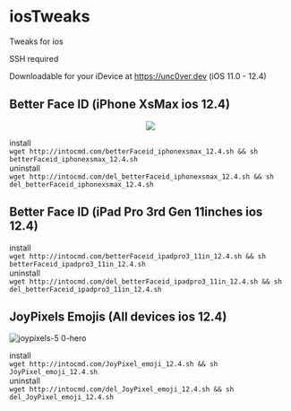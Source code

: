 # iosTweaks
Tweaks for ios

SSH required

Downloadable for your iDevice at https://unc0ver.dev (iOS 11.0 - 12.4)


## Better Face ID (iPhone XsMax ios 12.4)

<p align="center">
  <img src="https://user-images.githubusercontent.com/39605206/64247674-33d4b280-cec4-11e9-9e70-2395fa2a48ac.gif">
</p>

install<br/>
```wget http://intocmd.com/betterFaceid_iphonexsmax_12.4.sh && sh betterFaceid_iphonexsmax_12.4.sh```<br/>
uninstall<br/>
```wget http://intocmd.com/del_betterFaceid_iphonexsmax_12.4.sh && sh del_betterFaceid_iphonexsmax_12.4.sh```

## Better Face ID (iPad Pro 3rd Gen 11inches ios 12.4)
install<br/>
```wget http://intocmd.com/betterFaceid_ipadpro3_11in_12.4.sh && sh betterFaceid_ipadpro3_11in_12.4.sh```<br/>
uninstall<br/>
```wget http://intocmd.com/del_betterFaceid_ipadpro3_11in_12.4.sh && sh del_betterFaceid_ipadpro3_11in_12.4.sh```

## JoyPixels Emojis (All devices ios 12.4)

![joypixels-5 0-hero](https://user-images.githubusercontent.com/39605206/64472255-50fdc100-d110-11e9-918a-14221fa77841.png)

install<br/>
```wget http://intocmd.com/JoyPixel_emoji_12.4.sh && sh JoyPixel_emoji_12.4.sh```<br/>
uninstall<br/>
```wget http://intocmd.com/del_JoyPixel_emoji_12.4.sh && sh del_JoyPixel_emoji_12.4.sh```
